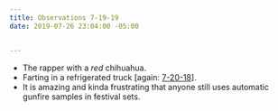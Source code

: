 ```yaml
---
title: Observations 7-19-19
date: 2019-07-26 23:04:00 -05:00


---
```


- The rapper with a *red* chihuahua.
- Farting in a refrigerated truck [again: [7-20-18](https://spencertweedy.com/observations/072018.html)].
- It is amazing and kinda frustrating that anyone still uses automatic gunfire samples in festival sets.